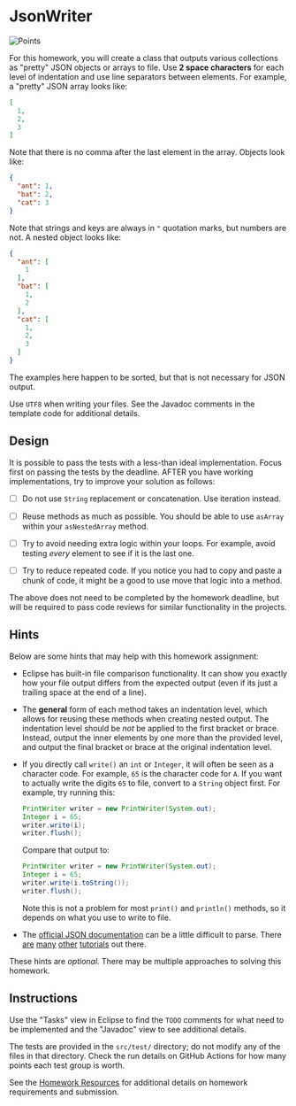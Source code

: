 JsonWriter
=================================================

![Points](../../blob/badges/points.svg)

For this homework, you will create a class that outputs various collections as "pretty" JSON objects or arrays to file. Use **2 space characters** for each level of indentation and use line separators between elements. For example, a "pretty" JSON array looks like:

```json
[
  1,
  2,
  3
]
```

Note that there is no comma after the last element in the array. Objects look like:

```json
{
  "ant": 1,
  "bat": 2,
  "cat": 3
}
```

Note that strings and keys are always in `"` quotation marks, but numbers are not. A nested object looks like:

```json
{
  "ant": [
    1
  ],
  "bat": [
    1,
    2
  ],
  "cat": [
    1,
    2,
    3
  ]
}
```

The examples here happen to be sorted, but that is not necessary for JSON output. 

Use `UTF8` when writing your files. See the Javadoc comments in the template code for additional details.

## Design ##

It is possible to pass the tests with a less-than ideal implementation. Focus first on passing the tests by the deadline. AFTER you have working implementations, try to improve your solution as follows:

  - [ ] Do not use `String` replacement or concatenation. Use iteration instead.

  - [ ] Reuse methods as much as possible. You should be able to use `asArray` within your `asNestedArray` method.

  - [ ] Try to avoid needing extra logic within your loops. For example, avoid testing *every* element to see if it is the last one.

  - [ ] Try to reduce repeated code. If you notice you had to copy and paste a chunk of code, it might be a good to use move that logic into a method.

The above does not need to be completed by the homework deadline, but will be required to pass code reviews for similar functionality in the projects.

## Hints ##

Below are some hints that may help with this homework assignment:

  - Eclipse has built-in file comparison functionality. It can show you exactly how your file output differs from the expected output (even if its just a trailing space at the end of a line).
  
  - The **general** form of each method takes an indentation level, which allows for reusing these methods when creating nested output. The indentation level should be *not* be applied to the first bracket or brace. Instead, output the inner elements by one more than the provided level, and output the final bracket or brace at the original indentation level.

  - If you directly call `write()` an `int` or `Integer`, it will often be seen as a character code. For example, `65` is the character code for `A`. If you want to actually write the digits `65` to file, convert to a `String` object first. For example, try running this:
    ```java
    PrintWriter writer = new PrintWriter(System.out);
    Integer i = 65;
    writer.write(i);
    writer.flush();
    ```

    Compare that output to:
    ```java
    PrintWriter writer = new PrintWriter(System.out);
    Integer i = 65;
    writer.write(i.toString());
    writer.flush();
    ```

    Note this is not a problem for most `print()` and `println()` methods, so it depends on what you use to write to file.

  - The [official JSON documentation](http://www.json.org/) can be a little difficult to parse. There [are](https://developer.mozilla.org/en-US/docs/Learn/JavaScript/Objects/JSON) [many](https://en.wikipedia.org/wiki/JSON) [other](http://www.vogella.com/tutorials/JSON/article.html) [tutorials](https://www.google.com/search?q=json+examples) out there.

These hints are *optional*. There may be multiple approaches to solving this homework.

## Instructions ##

Use the "Tasks" view in Eclipse to find the `TODO` comments for what need to be implemented and the "Javadoc" view to see additional details.

The tests are provided in the `src/test/` directory; do not modify any of the files in that directory. Check the run details on GitHub Actions for how many points each test group is worth. 

See the [Homework Resources](https://usf-cs272-spring2023.github.io/resources/homework/) for additional details on homework requirements and submission.

